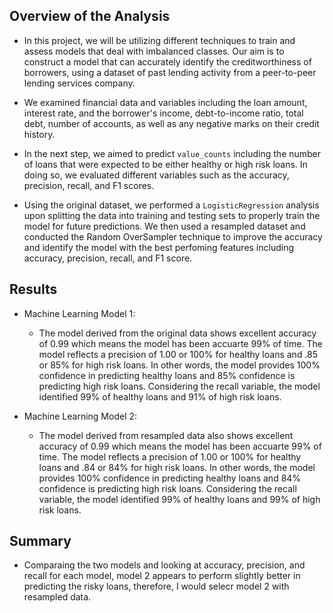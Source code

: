 
## Overview of the Analysis

* In this project, we will be utilizing different techniques to train and assess models that deal with imbalanced classes. Our aim is to construct a model that can accurately identify the creditworthiness of borrowers, using a dataset of past lending activity from a peer-to-peer lending services company.


* We examined financial data and variables including the loan amount, interest rate, and the borrower's income, debt-to-income ratio, total debt, number of accounts, as well as any negative marks on their credit history. 

* In the next step, we aimed to predict `value_counts` including the number of loans that were expected  to be either healthy or high risk loans. In doing so, we evaluated different variables such as the accuracy, precision, recall, and F1 scores. 


* Using the original dataset, we performed  a `LogisticRegression` analysis upon splitting the data into training and testing sets to properly train the model for future predictions. We then used  a resampled dataset and conducted the Random OverSampler technique to improve the accuracy and identify the model with the best perfoming features including accuracy, precision, recall, and F1 score.


## Results

* Machine Learning Model 1:


  * The model derived from the original data shows excellent accuracy of 0.99 which means the model has been accuarte 99% of time.
  The model reflects a precision of 1.00 or 100% for healthy loans and .85 or 85% for high risk loans. In other words, the model provides 100% confidence in predicting healthy loans and 85% confidence is predicting high risk loans.
  Considering the recall variable, the model identified 99% of healthy loans and 91% of high risk loans.




* Machine Learning Model 2:


  * The model derived from resampled data also shows excellent accuracy of 0.99 which means the model has been accuarte 99% of time.
  The model reflects a precision of 1.00 or 100% for healthy loans and .84 or 84% for high risk loans. In other words, the model provides 100% confidence in predicting healthy loans and 84% confidence is predicting high risk loans.
  Considering the recall variable, the model identified 99% of healthy loans and 99% of high risk loans.



## Summary


* Comparaing the two models and looking at accuracy, precision, and recall for each model, model 2 appears to perform slightly better in  predicting the risky loans, therefore, I would selecr model 2 with resampled data.

